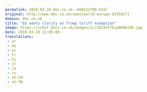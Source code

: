 ```yaml
---
permalink: 2018-03-10-bbc.co.uk--669222700.html
original: http://www.bbc.co.uk/news/world-europe-43358271
domain: bbc.co.uk
title: "EU wants clarity on Trump tariff exemption"
image: https://ichef.bbci.co.uk/images/ic/1024x576/p060m1d6.jpg
date: 2018-03-10 21:05:09
translations: 
 - ar
 - de
 - es
 - fr
 - hi
 - it
 - ja
 - ru
 - zh-CN
 - zh-TW
---
```


